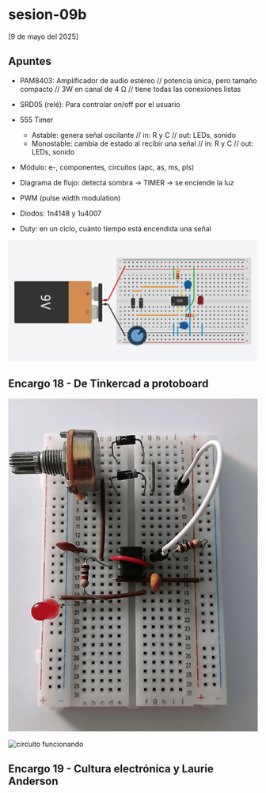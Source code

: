 # sesion-09b

[9 de mayo del 2025]

## Apuntes

- PAM8403: Amplificador de audio estéreo // potencia única, pero tamaño compacto // 3W en canal de 4 Ω // tiene todas las conexiones listas

- SRD05 (relé): Para controlar on/off por el usuario

- 555 Timer
  - Astable: genera señal oscilante // in: R y C // out: LEDs, sonido
  - Monostable: cambia de estado al recibir una señal // in: R y C // out: LEDs, sonido

- Módulo: e-, componentes, circuitos (apc, as, ms, pls)

- Diagrama de flujo: detecta sombra &rarr; TIMER &rarr; se enciende la luz

- PWM (pulse width modulation)

- Diodos: 1n4148 y 1u4007

- Duty: en un ciclo, cuánto tiempo está encendida una señal

![diagrama tinkercad circuito pwm](./archivos/pwm.png)

## Encargo 18 - De Tinkercad a protoboard

![circuito tinkercad](./archivos/tinker_proto_1.png)

![circuito funcionando](./archivos/tinker_proto_2.gif)

## Encargo 19 - Cultura electrónica y Laurie Anderson
